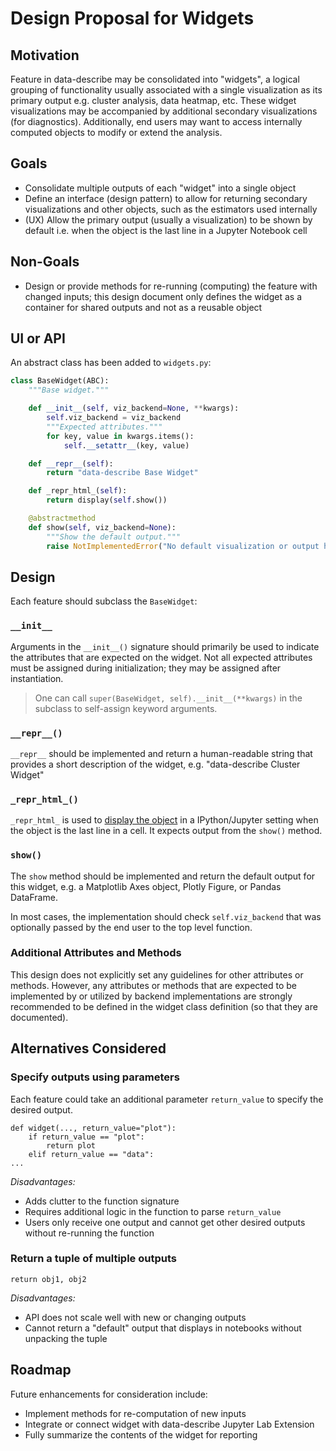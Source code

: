 # Design Proposal for Widgets

## Motivation

Feature in data-describe may be consolidated into "widgets", a logical grouping of functionality usually associated with a single visualization as its primary output e.g. cluster analysis, data heatmap, etc. These widget visualizations may be accompanied by additional secondary visualizations (for diagnostics). Additionally, end users may want to access internally computed objects to modify or extend the analysis.

## Goals

- Consolidate multiple outputs of each "widget" into a single object
- Define an interface (design pattern) to allow for returning secondary visualizations and other objects, such as the estimators used internally
- (UX) Allow the primary output (usually a visualization) to be shown by default i.e. when the object is the last line in a Jupyter Notebook cell

## Non-Goals

- Design or provide methods for re-running (computing) the feature with changed inputs; this design document only defines the widget as a container for shared outputs and not as a reusable object

## UI or API

An abstract class has been added to `widgets.py`:
```python
class BaseWidget(ABC):
    """Base widget."""

    def __init__(self, viz_backend=None, **kwargs):
        self.viz_backend = viz_backend
        """Expected attributes."""
        for key, value in kwargs.items():
            self.__setattr__(key, value)

    def __repr__(self):
        return "data-describe Base Widget"

    def _repr_html_(self):
        return display(self.show())

    @abstractmethod
    def show(self, viz_backend=None):
        """Show the default output."""
        raise NotImplementedError("No default visualization or output has been defined for this widget.")
```


## Design

Each feature should subclass the `BaseWidget`:

### `__init__`
Arguments in the `__init__()` signature should primarily be used to indicate the attributes that are expected on the widget. Not all expected attributes must be assigned during initialization; they may be assigned after instantiation.

> One can call `super(BaseWidget, self).__init__(**kwargs)` in the subclass to self-assign keyword arguments.

### `__repr__()`
`__repr__` should be implemented and return a human-readable string that provides a short description of the widget, e.g. "data-describe Cluster Widget"

### `_repr_html_()`
`_repr_html_` is used to [display the object](https://ipython.readthedocs.io/en/stable/config/integrating.html) in a IPython/Jupyter setting when the object is the last line in a cell. It expects output from the `show()` method.

### `show()`
The `show` method should be implemented and return the default output for this widget, e.g. a Matplotlib Axes object, Plotly Figure, or Pandas DataFrame.

In most cases, the implementation should check `self.viz_backend` that was optionally passed by the end user to the top level function.

### Additional Attributes and Methods
This design does not explicitly set any guidelines for other attributes or methods. However, any attributes or methods that are expected to be implemented by or utilized by backend implementations are strongly recommended to be defined in the widget class definition (so that they are documented).

## Alternatives Considered

### Specify outputs using parameters
Each feature could take an additional parameter `return_value` to specify the desired output. 

```
def widget(..., return_value="plot"):
    if return_value == "plot":
        return plot
    elif return_value == "data":
...
```

*Disadvantages:*

- Adds clutter to the function signature
- Requires additional logic in the function to parse `return_value`
- Users only receive one output and cannot get other desired outputs without re-running the function

### Return a tuple of multiple outputs
```
return obj1, obj2
```

*Disadvantages:*

- API does not scale well with new or changing outputs
- Cannot return a "default" output that displays in notebooks without unpacking the tuple

## Roadmap
Future enhancements for consideration include:
- Implement methods for re-computation of new inputs
- Integrate or connect widget with data-describe Jupyter Lab Extension
- Fully summarize the contents of the widget for reporting